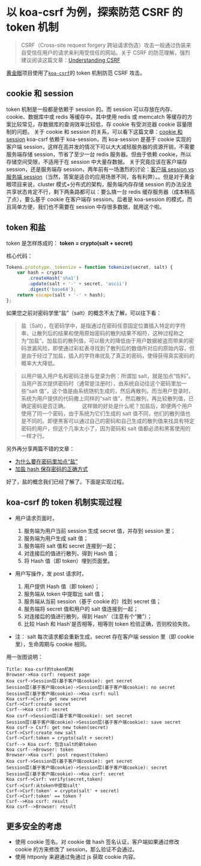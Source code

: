 # 以 koa-csrf 为例，探索防范 CSRF 的 token 机制

> CSRF（Cross-site request forgery 跨站请求伪造）攻击一般通过伪装来自受信任用户的请求来利用受信任的网站。关于 CSRF 的防范理解，强烈建议阅读这篇文章：[Understanding CSRF](https://github.com/pillarjs/understanding-csrf)

[黄金眼](http://goldeneyes.taobao.com/)项目使用了[`koa-csrf`](http://npm.taobao.net/package/koa-csrf)的 token 机制防范 CSRF 攻击。

## cookie 和 session

token 机制是一般都是依赖于 session 的。而 session 可以存放在内存、cookie、数据库中或 redis 等缓存中。其中使用 redis 或 memcatch 等缓存的方案比较常见，存数据库的查询效率比较低，存 cookie 有受浏览器 cookie 容量限制的问题。
关于 cookie 和 session 的关系，可以看下这篇文章：[cookie 和 session](https://github.com/alsotang/node-lessons/tree/master/lesson16)
koa-csrf 依赖于 koa-session，而 koa-session 是基于 cookie 实现的客户端 session，这样在高并发的情况下可以大大减轻服务器的资源开销，不需要服务端存储 session，节省了至少一台 redis 服务器。但由于依赖 cookie，所以存储空间受限，不适用于在 session 中大量存数据。
关于究竟应该在客户端存 session，还是服务端存 session，两年前有一场激烈的讨论：[客户端 session vs 服务端 session](https://cnodejs.org/topic/53971784a087f45620ea988a)（当然，答案是适合的应用场景不同，各有利弊）。。但是对于黄金眼项目来说，cluster 模式+分布式的架构，服务端内存存储 session 的办法没法共享状态肯定不行，剩下两条路都可以：要么搞一台 redis 缓存服务器（成本稍高了点），要么基于 cookie 在客户端存 session。后者是 koa-session 的模式，而且简单方便，我们也不需要在 session 中存很多数据，就用这个啦。

## token 和盐

token 是怎样炼成的：
<b>token = crypto(salt + secret)</b>

核心代码：

```js
Tokens.prototype._tokenize = function tokenize(secret, salt) {
    var hash = crypto
        .createHash('sha1')
        .update(salt + '-' + secret, 'ascii')
        .digest('base64');
    return escape(salt + '-' + hash);
};
```

如果您之前对密码学里“盐”（salt）的概念不太了解，可以往下看：

> 盐（Salt），在密码学中，是指通过在密码任意固定位置插入特定的字符串，让散列后的结果和使用原始密码的散列结果不相符，这种过程称之为“加盐”。加盐后的散列值，可以极大的降低由于用户数据被盗而带来的密码泄漏风险，即使通过彩虹表寻找到了散列后的数值所对应的原始内容，但是由于经过了加盐，插入的字符串扰乱了真正的密码，使得获得真实密码的概率大大降低。

> 以用户输入用户名和密码注册与登录为例：所谓加 salt，就是加点“佐料”。当用户首次提供密码时（通常是注册时），由系统自动往这个密码里加一些“salt 值”，这个值是由系统随机生成的，然后再散列。而当用户登录时，系统为用户提供的代码撒上同样的“salt 值”，然后散列，再比较散列值，已确定密码是否正确。 　　
> 这样做的好处是什么呢？加盐后，即便两个用户使用了同一个密码，由于系统为它们生成的 salt 值不同，他们的散列值也是不同的。即便黑客可以通过自己的密码和自己生成的散列值来找具有特定密码的用户，但这个几率太小了，因为密码和 salt 值都必须和黑客使用的一样才行。

另外再分享两篇不错的文章：

-   [为什么要在密码里加点“盐”](http://www.libuchao.com/2013/07/05/password-salt)
-   [加盐 hash 保存密码的正确方式](http://drops.wooyun.org/papers/1066)

好了，盐的概念我们已经了解了。下面是实现过程。

## koa-csrf 的 token 机制实现过程

-   用户请求页面时，

    1. 服务端为用户当前 session 生成 secret 值，并存到 session 里；
    2. 服务端为用户生成 salt 值；
    3. 服务端将 salt 值和 secret 连接到一起；
    4. 对连接后的值进行散列，得到 Hash 值；
    5. 将 Hash 值（即 token）埋到页面里。

-   用户写操作，发 post 请求时，

    1. 用户提供 Hash 值（即 token）；
    2. 服务端从 token 中提取出 salt 值；
    3. 服务端从当前 session（基于 cookie 的）找到 secret 值；
    4. 服务端将 secret 值和用户的 salt 值连接到一起；
    5. 对连接后的值进行散列，得到 Hash'（注意有个“撇”）；
    6. 比较 Hash 和 Hash'是否相等，相等则 token 检验正确，否则校验失败。

-   注： salt 每次请求都会重新生成，secret 存在客户端 session 里（即 cookie 里），生命周期与 cookie 相同。

用一张图说明：

```sequence
Title: Koa-csrf的token机制
Browser->Koa csrf: request page
Koa csrf->Session层(基于客户端cookie): get secret
Session层(基于客户端cookie)->Session层(基于客户端cookie): no secret
Session层(基于客户端cookie)-->Koa csrf: null
Koa csrf->Csrf: get new secret
Csrf->Csrf:create secret
Csrf-->Koa csrf: secret
Koa csrf->Session层(基于客户端cookie): set secret
Session层(基于客户端cookie)->Session层(基于客户端cookie): save secret
Koa csrf-> Csrf: get new token(secret)
Csrf->Csrf:create new salt
Csrf->Csrf:token = crypto(salt + secret)
Csrf--> Koa csrf: 包含salt的新token
Koa csrf-->Browser: token
Browser->Koa csrf: post request(token)
Koa csrf->Session层(基于客户端cookie): get secret
Session层(基于客户端cookie)->Session层(基于客户端cookie): secret
Session层(基于客户端cookie)-->Koa csrf: secret
Koa csrf->Csrf: verify(secret,token)
Csrf->Csrf:从token中提取salt'
Csrf->Csrf:token' = crypto(salt' + secret)
Csrf->Csrf:token' == token ?
Csrf-->Koa csrf: result
Koa csrf-->Browser: result
```

## 更多安全的考虑

-   使用 cookie 签名。对 cookie 做 hash 签名认证，客户端如果通过修改 cookie 的方来修改了 session，那么验证不会通过。
-   使用 httponly 来避通过免通过 js 获取 cookie 内容。
